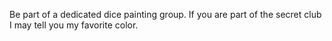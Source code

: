 Be part of a dedicated dice painting group. If you are part of the secret club I may tell you my favorite color.

